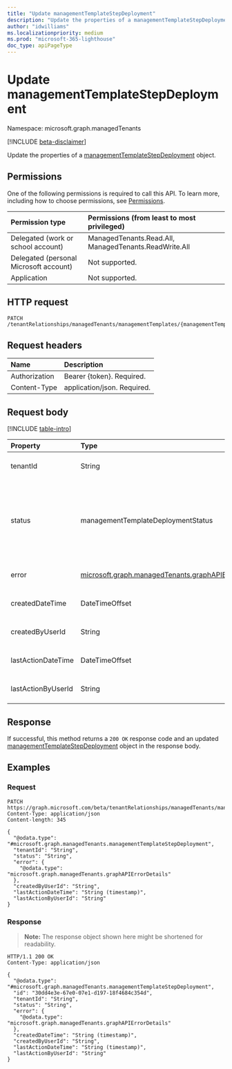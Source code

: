```yaml
---
title: "Update managementTemplateStepDeployment"
description: "Update the properties of a managementTemplateStepDeployment object."
author: "idwilliams"
ms.localizationpriority: medium
ms.prod: "microsoft-365-lighthouse"
doc_type: apiPageType
---
```


# Update managementTemplateStepDeployment
Namespace: microsoft.graph.managedTenants

[!INCLUDE [beta-disclaimer](../../includes/beta-disclaimer.md)]

Update the properties of a [managementTemplateStepDeployment](../resources/managedtenants-managementtemplatestepdeployment.md) object.

## Permissions
One of the following permissions is required to call this API. To learn more, including how to choose permissions, see [Permissions](/graph/permissions-reference).

|Permission type|Permissions (from least to most privileged)|
|:---|:---|
|Delegated (work or school account)|ManagedTenants.Read.All, ManagedTenants.ReadWrite.All|
|Delegated (personal Microsoft account)|Not supported.|
|Application|Not supported.|

## HTTP request

<!-- {
  "blockType": "ignored"
}
-->
``` http
PATCH /tenantRelationships/managedTenants/managementTemplates/{managementTemplateId}/managementTemplateSteps/{managementTemplateStepId}/versions/{managementTemplateStepVersionId}/deployments/{managementTemplateStepDeploymentId}
```

## Request headers
|Name|Description|
|:---|:---|
|Authorization|Bearer {token}. Required.|
|Content-Type|application/json. Required.|

## Request body
[!INCLUDE [table-intro](../../includes/update-property-table-intro.md)]


|Property|Type|Description|
|:---|:---|:---|
|tenantId|String|**TODO: Add Description** Required.|
|status|managementTemplateDeploymentStatus|**TODO: Add Description**. The possible values are: `unknown`, `inProgress`, `completed`, `failed`, `ineligible`, `unknownFutureValue`. Required.|
|error|[microsoft.graph.managedTenants.graphAPIErrorDetails](../resources/managedtenants-graphapierrordetails.md)|**TODO: Add Description** Optional.|
|createdDateTime|DateTimeOffset|**TODO: Add Description** Optional.|
|createdByUserId|String|**TODO: Add Description** Optional.|
|lastActionDateTime|DateTimeOffset|**TODO: Add Description** Optional.|
|lastActionByUserId|String|**TODO: Add Description** Optional.|



## Response

If successful, this method returns a `200 OK` response code and an updated [managementTemplateStepDeployment](../resources/managedtenants-managementtemplatestepdeployment.md) object in the response body.

## Examples

### Request
<!-- {
  "blockType": "request",
  "name": "update_managementtemplatestepdeployment"
}
-->
``` http
PATCH https://graph.microsoft.com/beta/tenantRelationships/managedTenants/managementTemplates/{managementTemplateId}/managementTemplateSteps/{managementTemplateStepId}/versions/{managementTemplateStepVersionId}/deployments/{managementTemplateStepDeploymentId}
Content-Type: application/json
Content-length: 345

{
  "@odata.type": "#microsoft.graph.managedTenants.managementTemplateStepDeployment",
  "tenantId": "String",
  "status": "String",
  "error": {
    "@odata.type": "microsoft.graph.managedTenants.graphAPIErrorDetails"
  },
  "createdByUserId": "String",
  "lastActionDateTime": "String (timestamp)",
  "lastActionByUserId": "String"
}
```


### Response
>**Note:** The response object shown here might be shortened for readability.
<!-- {
  "blockType": "response",
  "truncated": true
}
-->
``` http
HTTP/1.1 200 OK
Content-Type: application/json

{
  "@odata.type": "#microsoft.graph.managedTenants.managementTemplateStepDeployment",
  "id": "30dd4e3e-67e0-07e1-d197-18f4684c354d",
  "tenantId": "String",
  "status": "String",
  "error": {
    "@odata.type": "microsoft.graph.managedTenants.graphAPIErrorDetails"
  },
  "createdDateTime": "String (timestamp)",
  "createdByUserId": "String",
  "lastActionDateTime": "String (timestamp)",
  "lastActionByUserId": "String"
}
```

